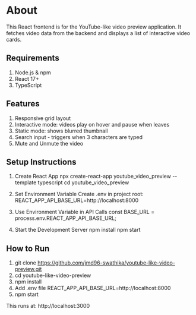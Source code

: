 # About

This React frontend is for the YouTube-like video preview application. It fetches video data from the backend and displays a list of interactive video cards.

## Requirements

1. Node.js & npm
2. React 17+
3. TypeScript

## Features

1. Responsive grid layout
2. Interactive mode: videos play on hover and pause when leaves
3. Static mode: shows blurred thumbnail
4. Search input - triggers when 3 characters are typed
5. Mute and Unmute the video

## Setup Instructions

1. Create React App
    npx create-react-app youtube_video_preview --template typescript
    cd youtube_video_preview

2. Set Environment Variable
    Create .env in project root:
        REACT_APP_API_BASE_URL=http://localhost:8000

3. Use Environment Variable in API Calls
    const BASE_URL = process.env.REACT_APP_API_BASE_URL;

4. Start the Development Server
    npm install
    npm start

## How to Run

1. git clone https://github.com/jmd96-swathika/youtube-like-video-preview.git
2. cd youtube-like-video-preview
3. npm install
4. Add .env file
    REACT_APP_API_BASE_URL=http://localhost:8000
5. npm start

This runs at: http://localhost:3000
